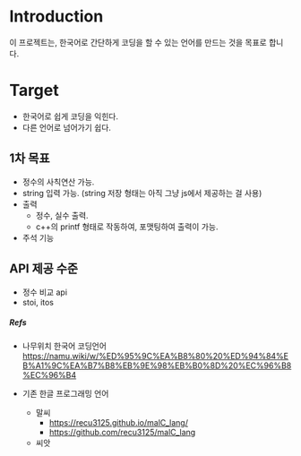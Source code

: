 # Introduction
이 프로젝트는, 한국어로 간단하게 코딩을 할 수 있는 언어를 만드는 것을 목표로 합니다.

# Target
- 한국어로 쉽게 코딩을 익힌다.
- 다른 언어로 넘어가기 쉽다.

## 1차 목표
- 정수의 사칙연산 가능.
- string 입력 가능. (string 저장 형태는 아직 그냥 js에서 제공하는 걸 사용)
- 출력
    - 정수, 실수 출력.
    - c++의 printf 형태로 작동하여, 포맷팅하여 출력이 가능.
- 주석 기능

## API 제공 수준
- 정수 비교 api
- stoi, itos


##### Refs
- 나무위치 한국어 코딩언어
https://namu.wiki/w/%ED%95%9C%EA%B8%80%20%ED%94%84%EB%A1%9C%EA%B7%B8%EB%9E%98%EB%B0%8D%20%EC%96%B8%EC%96%B4


- 기존 한글 프로그래밍 언어
    - 말씨
        - https://recu3125.github.io/malC_lang/
        - https://github.com/recu3125/malC_lang
    - 씨앗